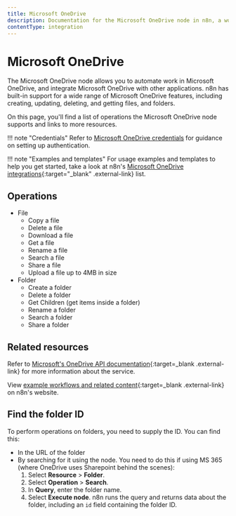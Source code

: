 ```yaml
---
title: Microsoft OneDrive
description: Documentation for the Microsoft OneDrive node in n8n, a workflow automation platform. Includes details of operations and configuration, and links to examples and credentials information.
contentType: integration
---
```


# Microsoft OneDrive

The Microsoft OneDrive node allows you to automate work in Microsoft OneDrive, and integrate Microsoft OneDrive with other applications. n8n has built-in support for a wide range of Microsoft OneDrive features, including creating, updating, deleting, and getting files, and folders.

On this page, you'll find a list of operations the Microsoft OneDrive node supports and links to more resources.

!!! note "Credentials"
    Refer to [Microsoft OneDrive credentials](/integrations/builtin/credentials/microsoft/) for guidance on setting up authentication. 

!!! note "Examples and templates"
    For usage examples and templates to help you get started, take a look at n8n's [Microsoft OneDrive integrations](https://n8n.io/integrations/microsoft-onedrive/){:target="_blank" .external-link} list.



## Operations

* File
    * Copy a file
    * Delete a file
    * Download a file
    * Get a file
    * Rename a file
    * Search a file
    * Share a file
    * Upload a file up to 4MB in size
* Folder
    * Create a folder
    * Delete a folder
    * Get Children (get items inside a folder)
    * Rename a folder
    * Search a folder
    * Share a folder

## Related resources


Refer to [Microsoft's OneDrive API documentation](https://learn.microsoft.com/en-us/onedrive/developer/rest-api/){:target=_blank .external-link} for more information about the service.

View [example workflows and related content](https://n8n.io/integrations/microsoft-onedrive/){:target=_blank .external-link} on n8n's website.

## Find the folder ID

To perform operations on folders, you need to supply the ID. You can find this:

* In the URL of the folder
* By searching for it using the node. You need to do this if using MS 365 (where OneDrive uses Sharepoint behind the scenes):
	1. Select **Resource** > **Folder**.
	2. Select **Operation** > **Search**.
	3. In **Query**, enter the folder name.
	4. Select **Execute node**. n8n runs the query and returns data about the folder, including an `id` field containing the folder ID.

